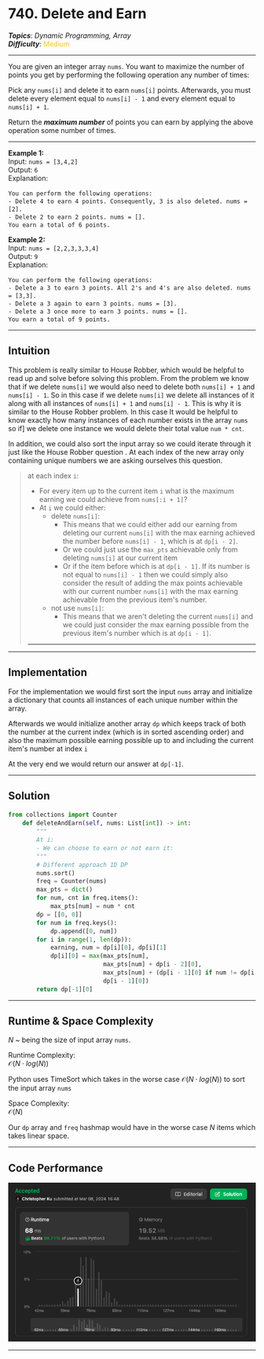 # 740. Delete and Earn
***Topics***: *Dynamic Programming, Array*  
***Difficulty***: <span style="color: #fac31d;">Medium</span>
<!-- green: #46c6c2, yellow: #fac31d, red: #f8615c-->
---
You are given an integer array `nums`. You want to maximize the number of points you get by performing the following operation any number of times:

Pick any `nums[i]` and delete it to earn `nums[i]` points. Afterwards, you must delete every element equal to `nums[i] - 1` and every element equal to `nums[i] + 1`.
 
Return the ***maximum number*** of points you can earn by applying the above operation some number of times.

---
**Example 1:**  
Input: `nums = [3,4,2]`  
Output: `6`  
Explanation:
```
You can perform the following operations:
- Delete 4 to earn 4 points. Consequently, 3 is also deleted. nums = [2].
- Delete 2 to earn 2 points. nums = [].
You earn a total of 6 points.

```

**Example 2:**  
Input: `nums = [2,2,3,3,3,4]`  
Output: `9`  
Explanation:
```
You can perform the following operations:
- Delete a 3 to earn 3 points. All 2's and 4's are also deleted. nums = [3,3].
- Delete a 3 again to earn 3 points. nums = [3].
- Delete a 3 once more to earn 3 points. nums = [].
You earn a total of 9 points.
```

---
## Intuition
This problem is really similar to House Robber, which would be helpful to
read up and solve before solving this problem. From the problem we know that
if we delete `nums[i]` we would also need to delete both `nums[i] + 1` and `nums[i] - 1`.
So in this case if we delete `nums[i]` we delete all instances of it along with all instances of
`nums[i] + 1` and `nums[i] - 1`. This is why it is similar to the House Robber problem. In this case
It would be helpful to know exactly how many instances of each number exists in the array `nums` so if]
we delete one instance we would delete their total value `num * cnt`.

In addition, we could also sort the input array so we could iterate through it just like the House Robber question
. At each index of the new array only containing unique numbers we are asking ourselves this question.
> at each index `i`:
> - For every item up to the current item `i` what is the maximum earning we could achieve from `nums[:i + 1]`?
> - At `i` we could either:
>   - delete `nums[i]`:
>       - This means that we could either add our earning from deleting our current `nums[i]` with the max earning achieved the number before `nums[i] - 1`, which is at `dp[i - 2]`.  
>       - Or we could just use the `max_pts` achievable only from deleting `nums[i]` at our current item
>       - Or if the item before which is at `dp[i - 1]`. If its number is not equal to `nums[i] - 1` then we could simply also consider the result of adding the max points achievable with our current number `nums[i]` with the max earning achievable from the previous item's number.
>   - not use `nums[i]`:
>       - This means that we aren't deleting the current `nums[i]` and we could just consider the max earning possible from the previous item's number which is at `dp[i - 1]`.
> --- 


---
## Implementation
For the implementation we would first sort the input `nums` array and initialize a dictionary that counts all instances of each unique number within the array.  

Afterwards we would initialize another array `dp` which keeps track of both the number at the current index (which is in sorted ascending order) and also the maximum possible earning possible up to and including the current item's number at index `i`

At the very end we would return our answer at `dp[-1]`.

---
## Solution
```python
from collections import Counter
    def deleteAndEarn(self, nums: List[int]) -> int:
        """
        At i:
        - We can choose to earn or not earn it:
        """
        # Different approach 1D DP
        nums.sort()
        freq = Counter(nums)
        max_pts = dict()
        for num, cnt in freq.items():
            max_pts[num] = num * cnt
        dp = [[0, 0]]
        for num in freq.keys():
            dp.append([0, num])
        for i in range(1, len(dp)):
            earning, num = dp[i][0], dp[i][1]
            dp[i][0] = max(max_pts[num],
                           max_pts[num] + dp[i - 2][0],
                           max_pts[num] + (dp[i - 1][0] if num != dp[i - 1][1] + 1 else 0),
                           dp[i - 1][0])
        return dp[-1][0]
```
---
## Runtime & Space Complexity
$N$ ~ being the size of input array `nums`.  

Runtime Complexity:  
$\mathcal{O}(N \cdot log(N))$

Python uses TimeSort which takes in the worse case $\mathcal{O}(N \cdot log(N))$ to sort the input array `nums`

Space Complexity:  
$\mathcal{O}(N)$

Our `dp` array and `freq` hashmap would have in the worse case $N$ items which takes linear space.

---
## Code Performance
![740 code performance](../../../resources/code-performances/lc-740.png)

---
